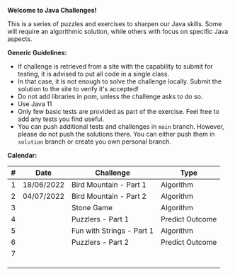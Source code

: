 **Welcome to Java Challenges!**

This is a series of puzzles and exercises to sharpen our Java skills. Some will require an algorithmic solution, while
others with focus on specific Java aspects.

**Generic Guidelines:**

- If challenge is retrieved from a site with the capability to submit for testing, it is advised to put all code in a
  single class.
- In that case, it is not enough to solve the challenge locally. Submit the solution to the site to verify it's
  accepted!
- Do not add libraries in pom, unless the challenge asks to do so.
- Use Java 11
- Only few basic tests are provided as part of the exercise. Feel free to add any tests you find useful.
- You can push additional tests and challenges in `main` branch. However, please do not push the solutions there. You
  can either push them in `solution` branch or create you own personal branch.

**Calendar:**

| #   | Date       | Challenge                 | Type            |
|-----|------------|---------------------------|-----------------|
| 1   | 18/06/2022 | Bird Mountain - Part 1    | Algorithm       |
| 2   | 04/07/2022 | Bird Mountain - Part 2    | Algorithm       |
| 3   |            | Stone Game                | Algorithm       |
| 4   |            | Puzzlers - Part 1         | Predict Outcome |
| 5   |            | Fun with Strings - Part 1 | Algorithm       |
| 6   |            | Puzzlers - Part 2         | Predict Outcome |
| 7   |            |                           |                 |
|     |            |                           |                 |
|     |            |                           |                 |
|     |            |                           |                 |


